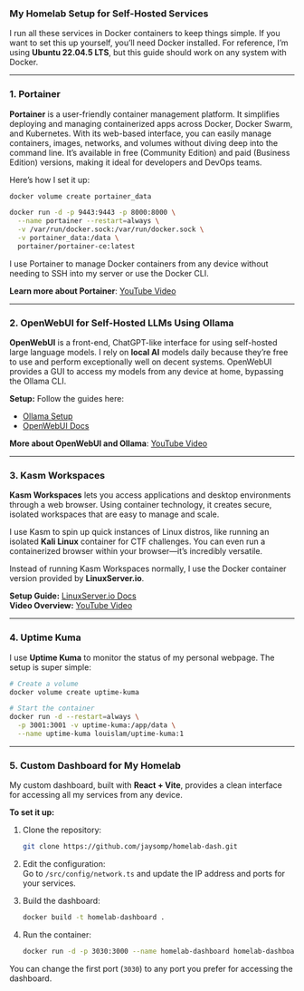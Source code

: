 ### My Homelab Setup for Self-Hosted Services

I run all these services in Docker containers to keep things simple. If you want to set this up yourself, you’ll need Docker installed. For reference, I’m using **Ubuntu 22.04.5 LTS**, but this guide should work on any system with Docker.

---

### 1. **Portainer**
**Portainer** is a user-friendly container management platform. It simplifies deploying and managing containerized apps across Docker, Docker Swarm, and Kubernetes. With its web-based interface, you can easily manage containers, images, networks, and volumes without diving deep into the command line. It’s available in free (Community Edition) and paid (Business Edition) versions, making it ideal for developers and DevOps teams.

Here’s how I set it up:

```bash
docker volume create portainer_data

docker run -d -p 9443:9443 -p 8000:8000 \
  --name portainer --restart=always \
  -v /var/run/docker.sock:/var/run/docker.sock \
  -v portainer_data:/data \
  portainer/portainer-ce:latest
```

I use Portainer to manage Docker containers from any device without needing to SSH into my server or use the Docker CLI.  

**Learn more about Portainer**: [YouTube Video](https://youtu.be/iX0HbrfRyvc?si=8sCZefC-st7JR-Ho)

---

### 2. **OpenWebUI for Self-Hosted LLMs Using Ollama**
**OpenWebUI** is a front-end, ChatGPT-like interface for using self-hosted large language models. I rely on **local AI** models daily because they’re free to use and perform exceptionally well on decent systems. OpenWebUI provides a GUI to access my models from any device at home, bypassing the Ollama CLI.

**Setup:** Follow the guides here:  
- [Ollama Setup](https://ollama.com/download)  
- [OpenWebUI Docs](https://docs.openwebui.com/)  

**More about OpenWebUI and Ollama**: [YouTube Video](https://youtu.be/Wjrdr0NU4Sk?si=jgMVYW-U7frBNxxx)

---

### 3. **Kasm Workspaces**
**Kasm Workspaces** lets you access applications and desktop environments through a web browser. Using container technology, it creates secure, isolated workspaces that are easy to manage and scale.  

I use Kasm to spin up quick instances of Linux distros, like running an isolated **Kali Linux** container for CTF challenges. You can even run a containerized browser within your browser—it’s incredibly versatile.

Instead of running Kasm Workspaces normally, I use the Docker container version provided by **LinuxServer.io**.  

**Setup Guide:** [LinuxServer.io Docs](https://docs.linuxserver.io/images/docker-kasm)  
**Video Overview:** [YouTube Video](https://youtu.be/1mb835Qsx-8?si=ySqyPs5f61yXVlRp)

---

### 4. **Uptime Kuma**
I use **Uptime Kuma** to monitor the status of my personal webpage. The setup is super simple:

```bash
# Create a volume
docker volume create uptime-kuma

# Start the container
docker run -d --restart=always \
  -p 3001:3001 -v uptime-kuma:/app/data \
  --name uptime-kuma louislam/uptime-kuma:1
```

---

### 5. **Custom Dashboard for My Homelab**
My custom dashboard, built with **React + Vite**, provides a clean interface for accessing all my services from any device.

**To set it up:**

1. Clone the repository:
   ```bash
   git clone https://github.com/jaysomp/homelab-dash.git
   ```

2. Edit the configuration:  
   Go to `/src/config/network.ts` and update the IP address and ports for your services.

3. Build the dashboard:
   ```bash
   docker build -t homelab-dashboard .
   ```

4. Run the container:
   ```bash
   docker run -d -p 3030:3000 --name homelab-dashboard homelab-dashboard
   ```

You can change the first port (`3030`) to any port you prefer for accessing the dashboard.


